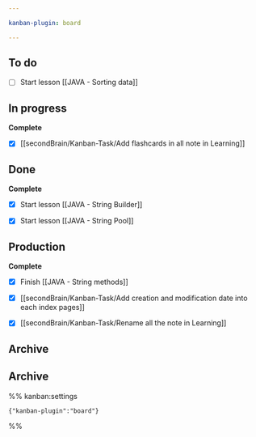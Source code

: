 ```yaml
---

kanban-plugin: board

---
```


## To do

- [ ] Start lesson [[JAVA - Sorting data]]


## In progress

**Complete**
- [x] [[secondBrain/Kanban-Task/Add flashcards in all note in Learning]]


## Done

**Complete**
- [x] Start lesson [[JAVA - String Builder]]
- [x] Start lesson [[JAVA - String Pool]]


## Production

**Complete**
- [x] Finish [[JAVA - String methods]]
- [x] [[secondBrain/Kanban-Task/Add creation and modification date into each index pages]]
- [x] [[secondBrain/Kanban-Task/Rename all the note in Learning]]


## Archive



## Archive





%% kanban:settings
```
{"kanban-plugin":"board"}
```
%%